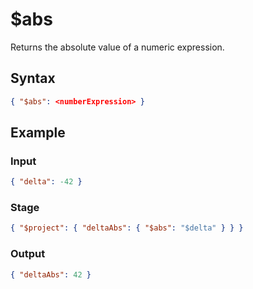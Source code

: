 # $abs

Returns the absolute value of a numeric expression.

## Syntax

```json
{ "$abs": <numberExpression> }
```

## Example

### Input

```json
{ "delta": -42 }
```

### Stage

```json
{ "$project": { "deltaAbs": { "$abs": "$delta" } } }
```

### Output

```json
{ "deltaAbs": 42 }
```
